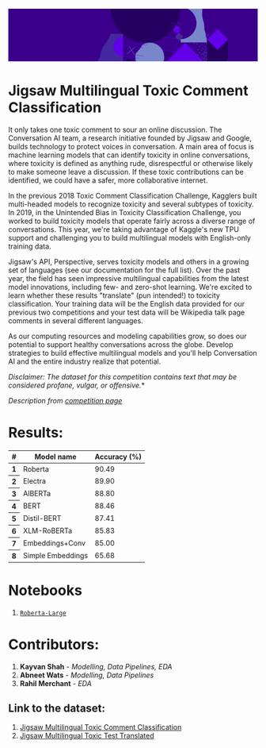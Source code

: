 ![Header image](https://github.com/KayvanShah1/Jigsaw_multilingual_toxic_comment_classification/blob/master/Images/header.png)
# Jigsaw Multilingual Toxic Comment Classification

It only takes one toxic comment to sour an online discussion. The Conversation AI team, a research initiative founded by Jigsaw and Google, builds technology to protect voices in conversation. A main area of focus is machine learning models that can identify toxicity in online conversations, where toxicity is defined as anything rude, disrespectful or otherwise likely to make someone leave a discussion. If these toxic contributions can be identified, we could have a safer, more collaborative internet.

In the previous 2018 Toxic Comment Classification Challenge, Kagglers built multi-headed models to recognize toxicity and several subtypes of toxicity. In 2019, in the Unintended Bias in Toxicity Classification Challenge, you worked to build toxicity models that operate fairly across a diverse range of conversations. This year, we're taking advantage of Kaggle's new TPU support and challenging you to build multilingual models with English-only training data.

Jigsaw's API, Perspective, serves toxicity models and others in a growing set of languages (see our documentation for the full list). Over the past year, the field has seen impressive multilingual capabilities from the latest model innovations, including few- and zero-shot learning. We're excited to learn whether these results "translate" (pun intended!) to toxicity classification. Your training data will be the English data provided for our previous two competitions and your test data will be Wikipedia talk page comments in several different languages.

As our computing resources and modeling capabilities grow, so does our potential to support healthy conversations across the globe. Develop strategies to build effective multilingual models and you'll help Conversation AI and the entire industry realize that potential.

*Disclaimer: The dataset for this competition contains text that may be considered profane, vulgar, or offensive.**

*Description from [competition page](https://www.kaggle.com/c/jigsaw-multilingual-toxic-comment-classification/overview/description)*

# Results:
<link rel="stylesheet" href="https://stackpath.bootstrapcdn.com/bootstrap/5.0.0-alpha1/css/bootstrap.min.css" 
integrity="sha384-r4NyP46KrjDleawBgD5tp8Y7UzmLA05oM1iAEQ17CSuDqnUK2+k9luXQOfXJCJ4I" crossorigin="anonymous">
<table class="table table-dark table-striped">
  <thead>
    <tr>
      <th scope="col">#</th>
      <th scope="col">Model name</th>
      <th scope="col">Accuracy (%)</th>
    </tr>
  </thead>
  <tbody>
    <tr>
      <th scope="row">1</th>
      <td>Roberta</td>
      <td>90.49</td>
    </tr>
    <tr>
      <th scope="row">2</th>
      <td>Electra</td>
      <td>89.90</td>
    </tr>
    <tr>
      <th scope="row">3</th>
      <td>AlBERTa</td>
      <td>88.80</td>
    </tr>
    <tr>
      <th scope="row">4</th>
      <td>BERT</td>
      <td>88.46</td>
    </tr>
    <tr>
      <th scope="row">5</th>
      <td>Distil-BERT</td>
      <td>87.41</td>
    </tr>
    <tr>
      <th scope="row">6</th>
      <td>XLM-RoBERTa</td>
      <td>85.83</td>
    </tr>
    <tr>
      <th scope="row">7</th>
      <td>Embeddings+Conv</td>
      <td>85.00</td>
    </tr>
    <tr>
      <th scope="row">8</th>
      <td>Simple Embeddings</td>
      <td>65.68</td>
    </tr>
  </tbody>
</table>

# Notebooks
1. [`Roberta-Large`](https://www.kaggle.com/code/kayvanshah/roberta-large-2)

# Contributors:
1. **Kayvan Shah** - *Modelling, Data Pipelines, EDA*
2. **Abneet Wats** - *Modelling, Data Pipelines*
3. **Rahil Merchant** - *EDA*

## Link to the dataset: 
1. [Jigsaw Multilingual Toxic Comment Classification](https://www.kaggle.com/c/jigsaw-multilingual-toxic-comment-classification/data) 
2. [Jigsaw Multilingual Toxic Test Translated](https://www.kaggle.com/kashnitsky/jigsaw-multilingual-toxic-test-translated)
